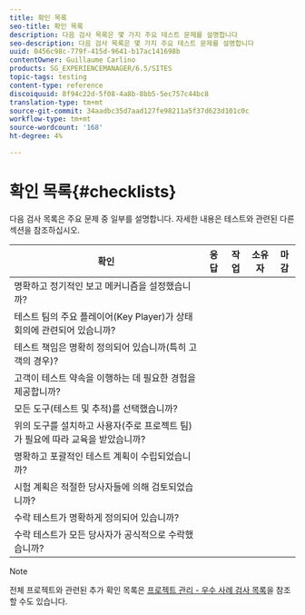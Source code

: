 ```yaml
---
title: 확인 목록
seo-title: 확인 목록
description: 다음 검사 목록은 몇 가지 주요 테스트 문제를 설명합니다
seo-description: 다음 검사 목록은 몇 가지 주요 테스트 문제를 설명합니다
uuid: 0456c98c-779f-415d-9641-b17ac141698b
contentOwner: Guillaume Carlino
products: SG_EXPERIENCEMANAGER/6.5/SITES
topic-tags: testing
content-type: reference
discoiquuid: 8f94c22d-5f08-4a8b-8bb5-5ec757c44bc8
translation-type: tm+mt
source-git-commit: 34aadbc35d7aad127fe98211a5f37d623d101c0c
workflow-type: tm+mt
source-wordcount: '168'
ht-degree: 4%

---
```



# 확인 목록{#checklists}

다음 검사 목록은 주요 문제 중 일부를 설명합니다. 자세한 내용은 테스트와 관련된 다른 섹션을 참조하십시오.

| 확인 | 응답 | 작업 | 소유자 | 마감 |
|---|---|---|---|---|
| 명확하고 정기적인 보고 메커니즘을 설정했습니까? |  |  |  |  |
| 테스트 팀의 주요 플레이어(Key Player)가 상태 회의에 관련되어 있습니까? |  |  |  |  |
| 테스트 책임은 명확히 정의되어 있습니까(특히 고객의 경우)? |  |  |  |  |
| 고객이 테스트 약속을 이행하는 데 필요한 경험을 제공합니까? |  |  |  |  |
| 모든 도구(테스트 및 추적)를 선택했습니까? |  |  |  |  |
| 위의 도구를 설치하고 사용자(주로 프로젝트 팀)가 필요에 따라 교육을 받았습니까? |  |  |  |  |
| 명확하고 포괄적인 테스트 계획이 수립되었습니까? |  |  |  |  |
| 시험 계획은 적절한 당사자들에 의해 검토되었습니까? |  |  |  |  |
| 수락 테스트가 명확하게 정의되어 있습니까? |  |  |  |  |
| 수락 테스트가 모든 당사자가 공식적으로 수락했습니까? |  |  |  |  |

>[!NOTE]
>
>전체 프로젝트와 관련된 추가 확인 목록은 [프로젝트 관리 - 우수 사례 검사 목록](/help/managing/best-practices.md)을 참조할 수도 있습니다.
